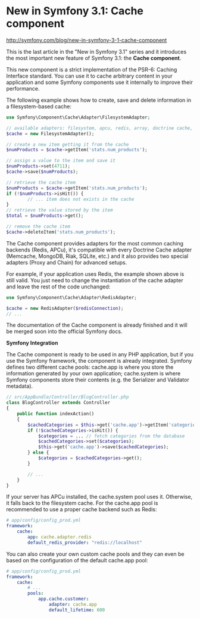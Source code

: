 # New in Symfony 3.1: Cache component

http://symfony.com/blog/new-in-symfony-3-1-cache-component

This is the last article in the "New in Symfony 3.1" series and it introduces the most important new feature of Symfony 3.1: the **Cache component**.

This new component is a strict implementation of the PSR-6: Caching Interface standard. You can use it to cache arbitrary content in your application and some Symfony components use it internally to improve their performance.

The following example shows how to create, save and delete information in a filesystem-based cache:

```php
use Symfony\Component\Cache\Adapter\FilesystemAdapter;

// available adapters: filesystem, apcu, redis, array, doctrine cache, etc.
$cache = new FilesystemAdapter();

// create a new item getting it from the cache
$numProducts = $cache->getItem('stats.num_products');

// assign a value to the item and save it
$numProducts->set(4711);
$cache->save($numProducts);

// retrieve the cache item
$numProducts = $cache->getItem('stats.num_products');
if (!$numProducts->isHit()) {
        // ... item does not exists in the cache
}
// retrieve the value stored by the item
$total = $numProducts->get();

// remove the cache item
$cache->deleteItem('stats.num_products');
```

The Cache component provides adapters for the most common caching backends (Redis, APCu), it's compatible with every Doctrine Cache adapter (Memcache, MongoDB, Riak, SQLite, etc.) and it also provides two special adapters (Proxy and Chain) for advanced setups.

For example, if your application uses Redis, the example shown above is still valid. You just need to change the instantiation of the cache adapter and leave the rest of the code unchanged:

```php
use Symfony\Component\Cache\Adapter\RedisAdapter;

$cache = new RedisAdapter($redisConnection);
// ...
```

The documentation of the Cache component is already finished and it will be merged soon into the official Symfony docs.

**Symfony Integration**

The Cache component is ready to be used in any PHP application, but if you use the Symfony framework, the component is already integrated. Symfony defines two different cache pools: cache.app is where you store the information generated by your own application; cache.system is where Symfony components store their contents (e.g. the Serializer and Validator metadata).

```php
// src/AppBundle/Controller/BlogController.php
class BlogController extends Controller
{
    public function indexAction()
    {
        $cachedCategories = $this->get('cache.app')->getItem('categories');
        if (!$cachedCategories->isHit()) {
            $categories = ... // fetch categories from the database
            $cachedCategories->set($categories);
            $this->get('cache.app')->save($cachedCategories);
        } else {
            $categories = $cachedCategories->get();
        }

        // ...
    }
}
```

If your server has APCu installed, the cache.system pool uses it. Otherwise, it falls back to the filesystem cache. For the cache.app pool is recommended to use a proper cache backend such as Redis:

```yml
# app/config/config_prod.yml
framework:
    cache:
        app: cache.adapter.redis
        default_redis_provider: "redis://localhost"
```

You can also create your own custom cache pools and they can even be based on the configuration of the default cache.app pool:

```yml
# app/config/config_prod.yml
framework:
    cache:
        # ...
        pools:
            app.cache.customer:
                adapter: cache.app
                default_lifetime: 600
```
